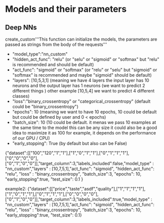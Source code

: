 # Models and their parameters

## Deep NNs

create_custom'''This function can initialize the models, the parameters are passed as strings from the body of the requests'''
- "model_type":"nn_custom"
- "hidden_act_func": "relu" (or "selu" or "sigmoid" or "softmax" but "relu" is recommended and should be default)
- "act_func": "sigmoid" or "softmax" (or "relu" or "selu" but "sigmoid" or "softmax" is recommended and maybe "sigmoid" should be default)
- "layers": [10,5,3,1]  (meaning we have 4 layers the input layer has 10 neurons and the output layer has 1 neurons (we want to predict 2 different things ) other example [10,5,4] we want to predict 4 different classes)
- "loss":"binary_crossentropy" or "categorical_crossentropy" (default could be "binary_crossentropy")
- "epochs": 10 (meaning we want to have 10 epochs, 10 could be default but could be defined by user and 0 < epochs)
- "batch_size": 10 (10 could be default. it menas we pass 10 examples at the same time to the model this can be any size it could also be a good idea to maximize it as 100 for example, it depends on the performance of our GPU / CPU)
- "early_stopping": True (by default but also can be False)

{"dataset":[["100","120","1","1"],["1","0","1","1"],["0","1","1","1"],["0","0","0","0"],["0","1","0","0"]],"target_column":3,"labels_included":false,"model_type" : "nn_custom","layers" : [10,7,5,1],"act_func": "sigmoid", "hidden_act_func": "relu", "loss" : "binary_crossentropy", "batch_size":3, "epochs": 10, "early_stopping":true, "test_size": 0.1 }

example2: {"dataset":[["price","taste","asdf","quality"],["1","1","1","1"],["1","0","1","1"],["0","1","1","1"],["0","0","0","0"],["0","1","0","0"]],"target_column":3,"labels_included":true,"model_type" : "nn_custom","layers" : [10,7,5,1],"act_func": "sigmoid", "hidden_act_func": "relu", "loss" : "binary_crossentropy", "batch_size":3, "epochs": 10, "early_stopping":true, "test_size": 0.1}
